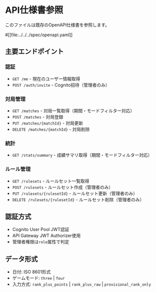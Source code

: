 # API仕様書参照

このファイルは既存のOpenAPI仕様書を参照します。

#[[file:../../../spec/openapi.yaml]]

## 主要エンドポイント

### 認証
- `GET /me` - 現在のユーザー情報取得
- `POST /auth/invite` - Cognito招待（管理者のみ）

### 対局管理
- `GET /matches` - 対局一覧取得（期間・モードフィルター対応）
- `POST /matches` - 対局登録
- `PUT /matches/{matchId}` - 対局更新
- `DELETE /matches/{matchId}` - 対局削除

### 統計
- `GET /stats/summary` - 成績サマリ取得（期間・モードフィルター対応）

### ルール管理
- `GET /rulesets` - ルールセット一覧取得
- `POST /rulesets` - ルールセット作成（管理者のみ）
- `PUT /rulesets/{rulesetId}` - ルールセット更新（管理者のみ）
- `DELETE /rulesets/{rulesetId}` - ルールセット削除（管理者のみ）

## 認証方式
- Cognito User Pool JWT認証
- API Gateway JWT Authorizer使用
- 管理者権限は`role`属性で判定

## データ形式
- 日付: ISO 8601形式
- ゲームモード: `three` | `four`
- 入力方式: `rank_plus_points` | `rank_plus_raw` | `provisional_rank_only`